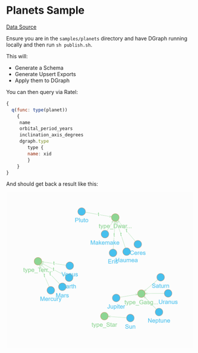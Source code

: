 # Planets Sample

[Data Source](https://github.com/sachans/Planet-connaissance/blob/master/Solar%20System.csv)


Ensure you are in the `samples/planets` directory and have DGraph running locally and then run `sh publish.sh`.

This will:
- Generate a Schema
- Generate Upsert Exports
- Apply them to DGraph

You can then query via Ratel:

```js
{
  q(func: type(planet))
    {
     name
     orbital_period_years
     inclination_axis_degrees
     dgraph.type
    	type {
        name: xid
    	}
    }
}
```

And should get back a result like this:

![sample_planets](../../docs/res/sample_planets.png)
